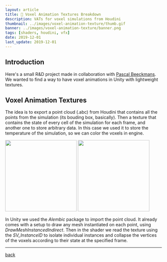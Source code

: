 ```yaml
---
layout: article
title: 🧊 Voxel Animation Textures Breakdown
description: VATs for voxel simulations from Houdini
thumbnail: ../images/voxel-animation-texture/thumb.gif
banner: ../images/voxel-animation-texture/banner.png
tags: [shaders, houdini, vfx]
date: 2019-12-01
last_update: 2019-12-01
---
```


## Introduction

Here's a small R&D project made in collaboration with [Pascal Beeckmans](https://www.behance.net/paqwak). We wanted to find a way to have voxel animations in Unity with lightweight textures.

## Voxel Animation Textures

The idea is to export a point cloud (.abc) from Houdini that contains all the points from the simulation (its bouding box, basically). Then a texture that contains the state of every cell of the simulation for each frame, and another one to store arbitrary data. In this case we used it to store the temperature of the simulation, so we can color the voxels in engine.

<div class="image_container">
    <img src="../images/voxel-animation-texture/explosion.gif" width="230"/>
    <img src="../images/voxel-animation-texture/waves.gif" width="230"/>
</div>

In Unity we used the *Alembic* package to import the point cloud. It already comes with a setup to draw any mesh instantiated on each point, using *DrawMeshInstancedIndirect*. Then in the shader we read the texture using the *SV_InstanceID* to isolate individual instances and collapse the vertices of the voxels according to their state at the specified frame.

***

[back](../blog.html)
